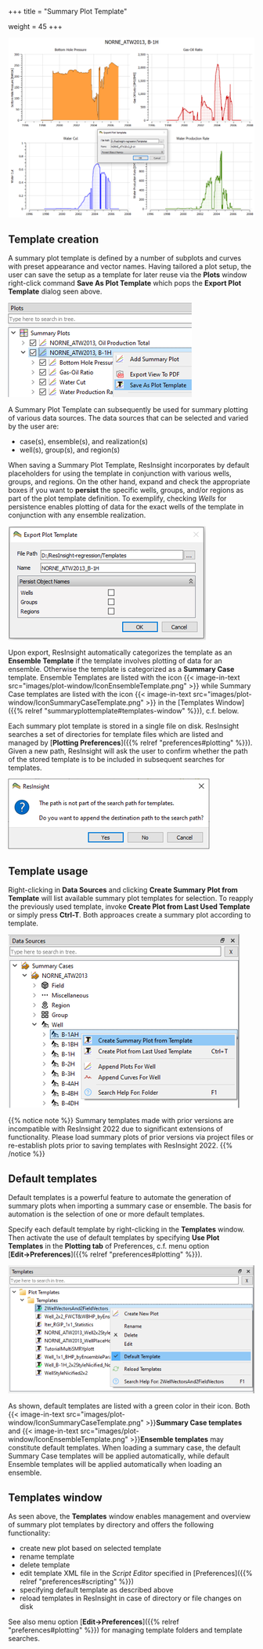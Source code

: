 +++
title = "Summary Plot Template"

weight = 45
+++

![](/images/plot-window/SummaryPlotTemplate.png)


## Template creation
A summary plot template is defined by a number of subplots and curves with preset appearance and vector names. 
Having tailored a plot setup, the user can save the setup as a template for later reuse via the **Plots** window right-click command **Save As Plot Template** which pops the **Export Plot Template** dialog seen above.

![](/images/plot-window/SummaryPlotTemplateSave.png)

A Summary Plot Template can subsequently be used for summary plotting of various data sources. The data sources that can be selected and varied by the user are:

- case(s), ensemble(s), and realization(s)
- well(s), group(s), and region(s)

When saving a Summary Plot Template, ResInsight incorporates by default placeholders for using the template in conjunction with various wells, groups, and regions. 
On the other hand, expand and check the appropriate boxes if you want to **persist** the specific wells, groups, and/or regions as part of the plot template definition.
To exemplify, checking *Wells* for persistence enables plotting of data for the exact wells of the template in conjunction with any ensemble realization.

![](/images/plot-window/SummaryPlotTemplateSavePersistentObjectNames.png)

Upon export, ResInsight automatically categorizes the template as an **Ensemble Template** if the template involves plotting of data for an ensemble. 
Otherwise the template is categorized as a **Summary Case** template.
Ensemble Templates are listed with the icon 
{{< image-in-text src="images/plot-window/IconEnsembleTemplate.png" >}} 
while Summary Case templates are listed with the icon
{{< image-in-text src="images/plot-window/IconSummaryCaseTemplate.png" >}}
in the [Templates Window]({{% relref "summaryplottemplate#templates-window" %}}), c.f. below.

Each summary plot template is stored in a single file on disk. ResInsight searches a set of directories for template files which are listed and managed by [**Plotting Preferences**]({{% relref "preferences#plotting" %}}). 
Given a new path, ResInsight will ask the user to confirm whether the path of the stored template is to be included in subsequent searches for templates. 

![](/images/plot-window/SummaryPlotTemplatePath.png)


## Template usage
Right-clicking in **Data Sources** and clicking **Create Summary Plot from Template** will list available summary plot templates for selection. To reapply the previously used template, invoke **Create Plot from Last Used Template** or simply press **Ctrl-T**. Both approaces create a summary plot according to template.

![](/images/plot-window/SummaryPlotTemplateUsage.png)


{{% notice note %}}
Summary templates made with prior versions are incompatible with ResInsight 2022 due to significant extensions of functionality. Please load summary plots of prior versions via project files or re-establish plots prior to saving templates with ResInsight 2022.
{{% /notice %}}


## Default templates
Default templates is a powerful feature to automate the generation of summary plots when importing a summary case or ensemble. The basis for automation is the selection of one or more default templates.

Specify each default template by right-clicking in the **Templates** window.
Then activate the use of default templates by specifying **Use Plot Templates** in the **Plotting tab** of Preferences, c.f. menu option [**Edit&rarr;Preferences**]({{% relref "preferences#plotting" %}}).

![](/images/plot-window/SummaryPlotTemplateWindow.png)

As shown, default templates are listed with a green color in their icon.
Both {{< image-in-text src="images/plot-window/IconSummaryCaseTemplate.png" >}}**Summary Case templates** and {{< image-in-text src="images/plot-window/IconEnsembleTemplate.png" >}}**Ensemble templates** may constitute default templates. 
When loading a summary case, the default Summary Case templates will be applied automatically, while default Ensemble templates will be applied automatically when loading an ensemble.


## Templates window
As seen above, the **Templates** window enables management and overview of summary plot templates by directory and offers the following functionality:

- create new plot based on selected template
- rename template
- delete template
- edit template XML file in the *Script Editor* specified in 
[Preferences]({{% relref "preferences#scripting" %}}) 
- specifying default template as described above
- reload templates in ResInsight in case of directory or file changes on disk

See also menu option [**Edit&rarr;Preferences**]({{% relref "preferences#plotting" %}}) for managing template folders and template searches.
